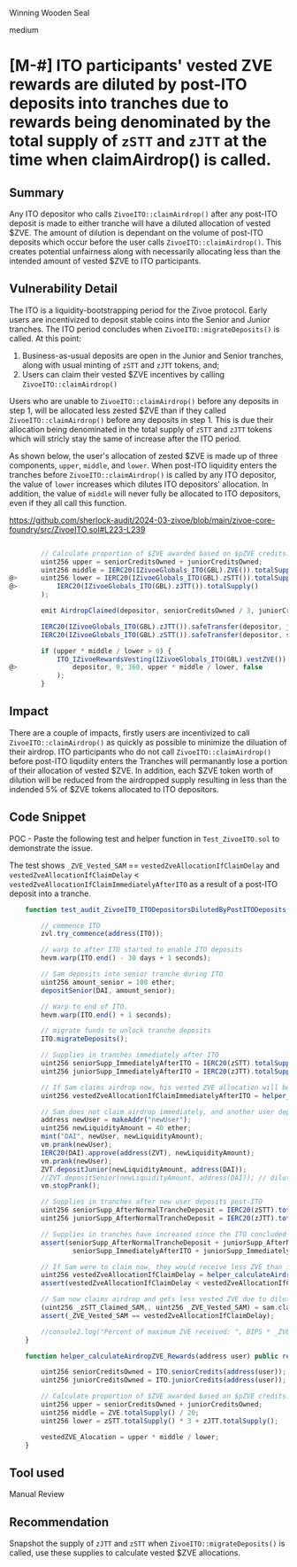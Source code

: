 Winning Wooden Seal

medium

# [M-#] ITO participants' vested ZVE rewards are diluted by post-ITO deposits into tranches due to rewards being denominated by the total supply of `zSTT` and `zJTT` at the time when claimAirdrop() is called.

## Summary

Any ITO depositor who calls `ZivoeITO::claimAirdrop()` after any post-ITO deposit is made to either tranche will have a diluted allocation of vested $ZVE. The amount of dilution is dependant on the volume of post-ITO deposits which occur before the user calls `ZivoeITO::claimAirdrop()`. This creates potential unfairness along with necessarily allocating less than the intended amount of vested $ZVE to ITO participants.

## Vulnerability Detail

The ITO is a liquidity-bootstrapping period for the Zivoe protocol. Early users are incentivized to deposit stable coins into the Senior and Junior tranches. The ITO period concludes when `ZivoeITO::migrateDeposits()` is called. At this point:

1. Business-as-usual deposits are open in the Junior and Senior tranches, along with usual minting of `zSTT` and `zJTT` tokens, and;
2. Users can claim their vested $ZVE incentives by calling `ZivoeITO::claimAirdrop()`

Users who are unable to `ZivoeITO::claimAirdrop()` before any deposits in step 1, will be allocated less zested $ZVE than if they called `ZivoeITO::claimAirdrop()` before any deposits in step 1. This is due their allocation being denominated in the total supply of `zSTT` and `zJTT` tokens which will stricly stay the same of increase after the ITO period.

As shown below, the user's allocation of zested $ZVE is made up of three components, `upper`, `middle`, and `lower`. When post-ITO liquidity enters the tranches before `ZivoeITO::claimAirdrop()` is called by any ITO depositor, the value of `lower` increases which dilutes ITO depositors' allocation. In addition, the value of `middle` will never fully be allocated to ITO depositors, even if they all call this function. 

https://github.com/sherlock-audit/2024-03-zivoe/blob/main/zivoe-core-foundry/src/ZivoeITO.sol#L223-L239

```javascript

        // Calculate proportion of $ZVE awarded based on $pZVE credits.
        uint256 upper = seniorCreditsOwned + juniorCreditsOwned;                                      
        uint256 middle = IERC20(IZivoeGlobals_ITO(GBL).ZVE()).totalSupply() / 20;   // Less than this will be allocated
@>      uint256 lower = IERC20(IZivoeGlobals_ITO(GBL).zSTT()).totalSupply() * 3 + ( // Increases with post-ITO tranche deposits
@>          IERC20(IZivoeGlobals_ITO(GBL).zJTT()).totalSupply()
        );

        emit AirdropClaimed(depositor, seniorCreditsOwned / 3, juniorCreditsOwned, upper * middle / lower);

        IERC20(IZivoeGlobals_ITO(GBL).zJTT()).safeTransfer(depositor, juniorCreditsOwned);
        IERC20(IZivoeGlobals_ITO(GBL).zSTT()).safeTransfer(depositor, seniorCreditsOwned / 3);

        if (upper * middle / lower > 0) {
            ITO_IZivoeRewardsVesting(IZivoeGlobals_ITO(GBL).vestZVE()).createVestingSchedule(
@>              depositor, 0, 360, upper * middle / lower, false
            );
        }


```

## Impact

There are a couple of impacts, firstly users are incentivized to call `ZivoeITO::claimAirdrop()` as quickly as possible to minimize the diluation of their airdrop. ITO participants who do not call `ZivoeITO::claimAirdrop()` before post-ITO liqudiity enters the Tranches will permanantly lose a portion of their allocation of vested $ZVE.
In addition, each $ZVE token worth of dilution will be reduced from the airdropped supply resulting in less than the indended 5% of $ZVE tokens allocated to ITO depositors.

## Code Snippet

POC - Paste the following test and helper function in `Test_ZivoeITO.sol` to demonstrate the issue.

The test shows `_ZVE_Vested_SAM` == `vestedZveAllocationIfClaimDelay` and `vestedZveAllocationIfClaimDelay` < `vestedZveAllocationIfClaimImmediatelyAfterITO` as a result of a post-ITO deposit into a tranche.

```javascript
    function test_audit_ZivoeITO_ITODepositorsDilutedByPostITODeposits() public {

        // commence ITO
        zvl.try_commence(address(ITO));

        // warp to after ITO started to enable ITO deposits
        hevm.warp(ITO.end() - 30 days + 1 seconds);

        // Sam deposits into senior tranche during ITO
        uint256 amount_senior = 100 ether;
        depositSenior(DAI, amount_senior);

        // Warp to end of ITO.
        hevm.warp(ITO.end() + 1 seconds);

        // migrate funds to unlock tranche deposits
        ITO.migrateDeposits();

        // Supplies in tranches immediately after ITO
        uint256 seniorSupp_ImmediatelyAfterITO = IERC20(zSTT).totalSupply();
        uint256 juniorSupp_ImmediatelyAfterITO = IERC20(zJTT).totalSupply();

        // If Sam claims airdrop now, his vested ZVE allocation will be the maximum
        uint256 vestedZveAllocationIfClaimImmediatelyAfterITO = helper_calculateAirdropZVE_Rewards(address(sam));

        // Sam does not claim airdrop immediately, and another user deposits into seniorTranche
        address newUser = makeAddr("newUser");
        uint256 newLiquidityAmount = 40 ether;
        mint("DAI", newUser, newLiquidityAmount);
        vm.prank(newUser);
        IERC20(DAI).approve(address(ZVT), newLiquidityAmount);
        vm.prank(newUser);
        ZVT.depositJunior(newLiquidityAmount, address(DAI));
        //ZVT.depositSenior(newLiquidityAmount, address(DAI)); // dilution is greater with senior deposits because they are weighted higher in ZivoeITO::claimAirdrop()::lower
        vm.stopPrank();

        // Supplies in tranches after new user deposits post-ITO
        uint256 seniorSupp_AfterNormalTrancheDeposit = IERC20(zSTT).totalSupply();
        uint256 juniorSupp_AfterNormalTrancheDeposit = IERC20(zJTT).totalSupply();

        // Supplies in tranches have increased since the ITO concluded
        assert(seniorSupp_AfterNormalTrancheDeposit + juniorSupp_AfterNormalTrancheDeposit > 
                seniorSupp_ImmediatelyAfterITO + juniorSupp_ImmediatelyAfterITO);

        // If Sam were to claim now, they would receive less ZVE than if they had claimed immediately after the ITO
        uint256 vestedZveAllocationIfClaimDelay = helper_calculateAirdropZVE_Rewards(address(sam));
        assert(vestedZveAllocationIfClaimDelay < vestedZveAllocationIfClaimImmediatelyAfterITO);

        // Sam now claims airdrop and gets less vested ZVE due to dilution post-ITO 
        (uint256 _zSTT_Claimed_SAM,, uint256 _ZVE_Vested_SAM) = sam.claimAirdrop(address(ITO), address(sam));
        assert(_ZVE_Vested_SAM == vestedZveAllocationIfClaimDelay);

        //console2.log("Percent of maximum ZVE received: ", BIPS * _ZVE_Vested_SAM / vestedZveAllocationIfClaimImmediatelyAfterITO);
    }

    function helper_calculateAirdropZVE_Rewards(address user) public returns (uint256 vestedZVE_Alocation) {

        uint256 seniorCreditsOwned = ITO.seniorCredits(address(user));
        uint256 juniorCreditsOwned = ITO.juniorCredits(address(user));

        // Calculate proportion of $ZVE awarded based on $pZVE credits.
        uint256 upper = seniorCreditsOwned + juniorCreditsOwned;                       
        uint256 middle = ZVE.totalSupply() / 20;                                       
        uint256 lower = zSTT.totalSupply() * 3 + zJTT.totalSupply(); 

        vestedZVE_Alocation = upper * middle / lower;
    }
```

## Tool used

Manual Review

## Recommendation

Snapshot the supply of `zJTT` and `zSTT` when `ZivoeITO::migrateDeposits()` is called, use these supplies to calculate vested $ZVE allocations.